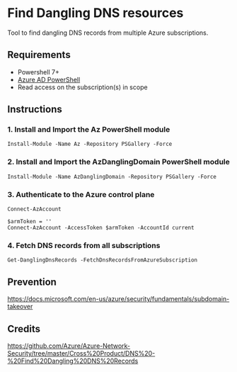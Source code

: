 # Find Dangling DNS resources

Tool to find dangling DNS records from multiple Azure subscriptions.


## Requirements

- Powershell 7+
- [Azure AD PowerShell](https://learn.microsoft.com/en-us/powershell/azure/active-directory/install-adv2?view=azureadps-2.0)
- Read access on the subscription(s) in scope


## Instructions

### 1. Install and Import the Az PowerShell module
```shell
Install-Module -Name Az -Repository PSGallery -Force
```

### 2. Install and Import the AzDanglingDomain PowerShell module 
```shell
Install-Module -Name AzDanglingDomain -Repository PSGallery -Force
```

### 3. Authenticate to the Azure control plane
```shell
Connect-AzAccount
```
```shell
$armToken = '' 
Connect-AzAccount -AccessToken $armToken -AccountId current
```


### 4. Fetch DNS records from all subscriptions
```shell
Get-DanglingDnsRecords -FetchDnsRecordsFromAzureSubscription
```


## Prevention

https://docs.microsoft.com/en-us/azure/security/fundamentals/subdomain-takeover


## Credits

https://github.com/Azure/Azure-Network-Security/tree/master/Cross%20Product/DNS%20-%20Find%20Dangling%20DNS%20Records
